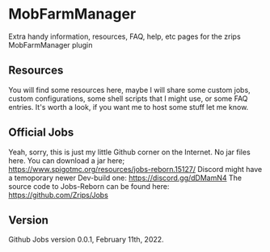 # MobFarmManager

Extra handy information, resources, FAQ, help, etc pages for the zrips MobFarmManager plugin

## Resources

You will find some resources here, maybe I will share some custom jobs, custom configurations, some shell scripts that I might use, or some FAQ entries. It's worth a look, if you want me to host some stuff let me know.

## Official Jobs

Yeah, sorry, this is just my little Github corner on the Internet. No jar files here. 
You can download a jar here; <https://www.spigotmc.org/resources/jobs-reborn.15127/>
Discord might have a temoporary newer Dev-build one: <https://discord.gg/dDMamN4>
The source code to Jobs-Reborn can be found here: <https://github.com/Zrips/Jobs>

## Version 

Github Jobs version 0.0.1, February 11th, 2022.


